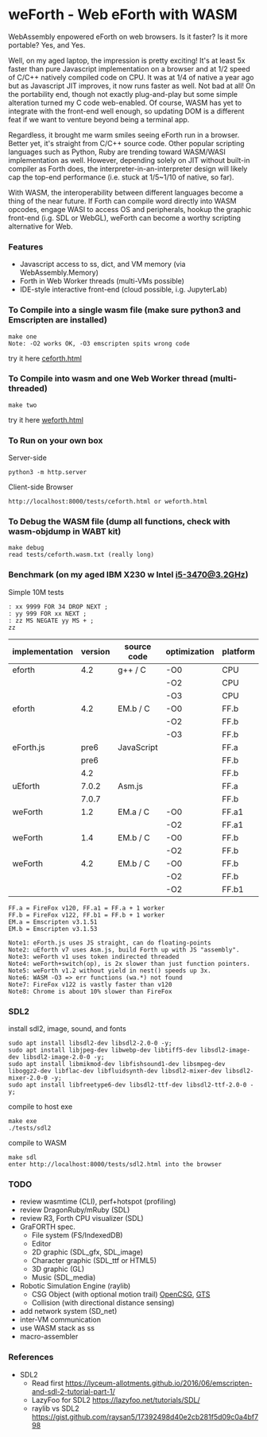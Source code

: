 # weForth - Web eForth with WASM

WebAssembly enpowered eForth on web browsers. Is it faster? Is it more portable? Yes, and Yes.

Well, on my aged laptop, the impression is pretty exciting! It's at least 5x faster than pure Javascript implementation on a browser and at 1/2 speed of C/C++ natively compiled code on CPU. It was at 1/4 of native a year ago but as Javascript JIT improves, it now runs faster as well. Not bad at all! On the portability end, though not exactly plug-and-play but some simple alteration turned my C code web-enabled. Of course, WASM has yet to integrate with the front-end well enough, so updating DOM is a different feat if we want to venture beyond being a terminal app.

Regardless, it brought me warm smiles seeing eForth run in a browser. Better yet, it's straight from C/C++ source code. Other popular scripting languages such as Python, Ruby are trending toward WASM/WASI implementation as well. However, depending solely on JIT without built-in compiler as Forth does, the interpreter-in-an-interpreter design will likely cap the top-end performance (i.e. stuck at 1/5~1/10 of native, so far).

With WASM, the interoperability between different languages become a thing of the near future. If Forth can compile word directly into WASM opcodes, engage WASI to access OS and peripherals, hookup the graphic front-end (i.g. SDL or WebGL), weForth can become a worthy scripting alternative for Web.

### Features
   * Javascript access to ss, dict, and VM memory (via WebAssembly.Memory)
   * Forth in Web Worker threads (multi-VMs possible)
   * IDE-style interactive front-end (cloud possible, i.g. JupyterLab)

### To Compile into a single wasm file (make sure python3 and Emscripten are installed)

    make one
    Note: -O2 works OK, -O3 emscripten spits wrong code
    
try it here <a href="https://chochain.github.io/weForth/ref/ceforth.html" target="_blank">ceforth.html</a>

### To Compile into wasm and one Web Worker thread (multi-threaded)

    make two
    
try it here <a href="https://chochain.github.io/weForth/ref/weforth.html" target="_blank">weforth.html</a>

### To Run on your own box
Server-side

    python3 -m http.server
    
Client-side Browser

    http://localhost:8000/tests/ceforth.html or weforth.html

### To Debug the WASM file (dump all functions, check with wasm-objdump in WABT kit)

    make debug
    read tests/ceforth.wasm.txt (really long)

### Benchmark (on my aged IBM X230 w Intel i5-3470@3.2GHz)
Simple 10M tests
  
    : xx 9999 FOR 34 DROP NEXT ;
    : yy 999 FOR xx NEXT ;
    : zz MS NEGATE yy MS + ;
    zz

|implementation|version|source code|optimization|platform|run time(ms)|code size(KB)|
|--|--|--|--|--|--|--|
|eforth   |4.2  |g++  / C  |-O0|CPU  |1830|186|
|         |     |          |-O2|CPU  |85  |106|
|         |     |          |-O3|CPU  |87  |114|
|eforth   |4.2  |EM.b / C  |-O0|FF.b |4250|273|
|         |     |          |-O2|FF.b |215 |160|
|         |     |          |-O3|FF.b |222 |176|
|eForth.js|pre6 |JavaScript|   |FF.a |756 |20 |
|         |pre6 |          |   |FF.b |1059|20 |
|         |4.2  |          |   |FF.b |1459|20 |
|uEforth  |7.0.2|Asm.js    |   |FF.a |814 |29 |
|         |7.0.7|          |   |FF.b |387 |29 |
|weForth  |1.2  |EM.a / C  |-O0|FF.a1|943 |254|
|         |     |          |-O2|FF.a1|410 |165|
|weForth  |1.4  |EM.b / C  |-O0|FF.b |451 |267|
|         |     |          |-O2|FF.b |181 |170|
|weForth  |4.2  |EM.b / C  |-O0|FF.b |348 |300|
|         |     |          |-O2|FF.b |154 |164|
|         |     |          |-O2|FF.b1|160 |164|

    FF.a = FireFox v120, FF.a1 = FF.a + 1 worker
    FF.b = FireFox v122, FF.b1 = FF.b + 1 worker
    EM.a = Emscripten v3.1.51
    EM.b = Emscripten v3.1.53

    Note1: eForth.js uses JS straight, can do floating-points
    Note2: uEforth v7 uses Asm.js, build Forth up with JS "assembly".
    Note3: weForth v1 uses token indirected threaded
    Note4: weForth+switch(op), is 2x slower than just function pointers.
    Note5: weForth v1.2 without yield in nest() speeds up 3x.
    Note6: WASM -O3 => err functions (wa.*) not found
    Note7: FireFox v122 is vastly faster than v120
    Note8: Chrome is about 10% slower than FireFox

### SDL2
install sdl2, image, sound, and fonts

    sudo apt install libsdl2-dev libsdl2-2.0-0 -y;
    sudo apt install libjpeg-dev libwebp-dev libtiff5-dev libsdl2-image-dev libsdl2-image-2.0-0 -y;
    sudo apt install libmikmod-dev libfishsound1-dev libsmpeg-dev liboggz2-dev libflac-dev libfluidsynth-dev libsdl2-mixer-dev libsdl2-mixer-2.0-0 -y;
    sudo apt install libfreetype6-dev libsdl2-ttf-dev libsdl2-ttf-2.0-0 -y;
    
compile to host exe

    make exe
    ./tests/sdl2
    
compile to WASM

    make sdl
    enter http://localhost:8000/tests/sdl2.html into the browser

### TODO
* review wasmtime (CLI), perf+hotspot (profiling)
* review DragonRuby/mRuby (SDL)
* review R3, Forth CPU visualizer (SDL)
* GraFORTH spec.
  + File system (FS/IndexedDB)
  + Editor
  + 2D graphic (SDL_gfx, SDL_image)
  + Character graphic (SDL_ttf or HTML5)
  + 3D graphic (GL)
  + Music (SDL_media)
* Robotic Simulation Engine (raylib)
  + CSG Object (with optional motion trail) [OpenCSG](https://opencsg.org/), [GTS](https://gts.sourceforge.net/)
  + Collision (with directional distance sensing)
* add network system (SD_net)
* inter-VM communication
* use WASM stack as ss
* macro-assembler

### References
* SDL2
  + Read first https://lyceum-allotments.github.io/2016/06/emscripten-and-sdl-2-tutorial-part-1/
  + LazyFoo for SDL2 https://lazyfoo.net/tutorials/SDL/
  + raylib vs SDL2 https://gist.github.com/raysan5/17392498d40e2cb281f5d09c0a4bf798
